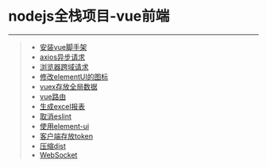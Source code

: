 # nodejs全栈项目-vue前端  
***
>* [安装vue脚手架](https://github.com/520171/note/blob/master/nodejs全栈/vue前端/安装vue脚手架.md)  
>* [axios异步请求](https://github.com/520171/note/blob/master/nodejs全栈/vue前端/axios异步请求.md)  
>* [浏览器跨域请求](https://github.com/520171/note/blob/master/nodejs全栈/vue前端/浏览器跨域请求.md)  
>* [修改elementUI的图标](https://github.com/520171/note/blob/master/nodejs全栈/vue前端/修改elementUI的图标.md)  
>* [vuex存放全局数据](https://github.com/520171/note/blob/master/nodejs全栈/vue前端/vuex.md)  
>* [vue路由](https://github.com/520171/note/blob/master/nodejs全栈/vue前端/vue路由.md)
>* [生成excel报表](https://github.com/520171/note/blob/master/nodejs全栈/vue前端/生成excel报表.md)
>* [取消eslint](https://github.com/520171/note/blob/master/nodejs全栈/vue前端/去除eslint.md)
>* [使用element-ui](https://github.com/520171/note/blob/master/nodejs全栈/vue前端/element-ui.md)
>* [客户端存放token](https://github.com/520171/note/blob/master/nodejs全栈/vue前端/storeToken.md)
>* [压缩dist](https://github.com/520171/note/blob/master/nodejs全栈/vue前端/压缩dist.md)  
>* [WebSocket](https://github.com/520171/note/blob/master/nodejs全栈/vue前端/WebSocket.md)  
